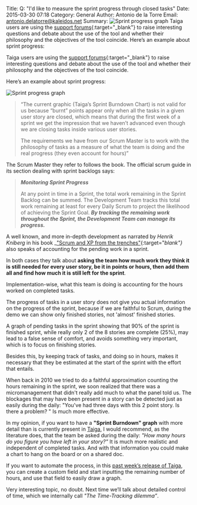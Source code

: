 Title: Q: "I'd like to measure the sprint progress through closed tasks"
Date: 2015-03-30 07:18
Category: General
Author: Antonio de la Torre
Email: antonio.delatorre@kaleidos.net
Summary: ![Sprint progress graph](/images/2015-03-30_sprint_progress_question/sprint_progress_graph.png) Taiga users are using the [support forums](https://groups.google.com/forum/#!forum/taigaio "Go to Taiga mailing list"){:target="_blank"} to raise interesting questions and debate about the use of the tool and whether their philosophy and the objectives of the tool coincide. Here’s an example about sprint progress:


Taiga users are using the [support forums](https://groups.google.com/forum/#!forum/taigaio "Go to Taiga mailing list"){:target="_blank"} to raise interesting questions and debate about the use of the tool and whether their philosophy and the objectives of the tool coincide.

Here’s an example about sprint progress:

![Sprint progress graph](/images/2015-03-30_sprint_progress_question/sprint_progress_graph.png)

> “The current graphic (Taiga’s Sprint Burndown Chart) is not valid for us because “burnt” points appear only when all the tasks in a given user story are closed, which means that during the first week of a sprint we get the impression that we haven’t advanced even though we are closing tasks inside various user stories.
>
> The requirements we have from our Scrum Master is to work with the philosophy of tasks as a measure of what the team is doing and the real progress (they even account for hours)”

The Scrum Master they refer to follows the book. The official scrum guide in its section dealing with sprint backlogs says:

> ***Monitoring Sprint Progress***
>
> At any point in time in a Sprint, the total work remaining in the Sprint Backlog can be summed. The Development Team tracks this total work remaining at least for every Daily Scrum to project the likelihood of achieving the Sprint Goal. ***By tracking the remaining work throughout the Sprint, the Development Team can manage its progress.***

A well known, and more in-depth development as narrated by _Henrik Kniberg_ in his book _["Scrum and XP from the trenches"](http://www.infoq.com/minibooks/scrum-xp-from-the-trenches "See book webpage"){:target="_blank"}_ also speaks of accounting for the pending work in a sprint.

In both cases they talk about **asking the team how much work they think it is still needed for every user story, be it in points or hours, then add them all and find how much it is still left for the sprint**.

Implementation-wise, what this team is doing is accounting for the hours worked on completed tasks.

The progress of tasks in a user story does not give you actual information on the progress of the sprint, because if we are faithful to Scrum, during the demo we can show only finished stories, not 'almost' finished stories.

A graph of pending tasks in the sprint showing that 90% of the sprint is finished sprint, while really only 2 of the 8 stories are complete (25%), may lead to a false sense of comfort, and avoids something very important, which is to focus on finishing stories.

Besides this, by keeping track of tasks, and doing so in hours, makes it necessary that they be estimated at the start of the sprint with the effort that entails.

When back in 2010 we tried to do a faithful approximation counting the hours remaining in the sprint, we soon realized that there was a micromanagement that didn't really add much to what the panel told us. The blockages that may have been present in a story can be detected just as easily during the daily: "You've had three days with this 2 point story. Is there a problem? " Is much more effective.

In my opinion, if you want to have a **"Sprint Burndown" graph** with more detail than is currently present in [Taiga](https://tree.taiga.io "Go to Taiga PM tool"), I would recommend, as the literature does, that the team be asked during the daily: *"How many hours do you figure you have left in your story?"* It is much more realistic and independent of completed tasks. And with that information you could make a chart to hang on the board or on a shared doc.

If you want to automate the process, in this [past week’s release of Taiga](/taiga-abies-bifolia-release-160.html "See post about past release"), you can create a custom field and start inputting the remaining number of hours, and use that field to easily draw a graph.

Very interesting topic, no doubt. Next time we’ll talk about detailed control of time, which we internally call _"The Time-Tracking dilemma”_.

